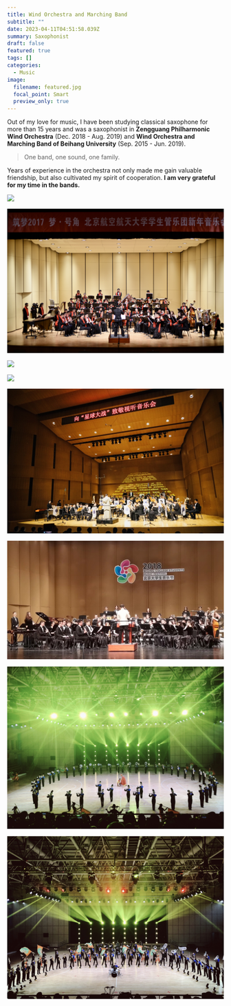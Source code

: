 ```yaml
---
title: Wind Orchestra and Marching Band
subtitle: ""
date: 2023-04-11T04:51:58.039Z
summary: Saxophonist
draft: false
featured: true
tags: []
categories:
  - Music
image:
  filename: featured.jpg
  focal_point: Smart
  preview_only: true
---
```

Out of my love for music, I have been studying classical saxophone for more than 15 years and was a saxophonist in **Zengguang Philharmonic Wind Orchestra** (Dec. 2018 - Aug. 2019) and **Wind Orchestra and Marching Band of Beihang University** (Sep. 2015 - Jun. 2019). 

> One band, one sound, one family. 

Years of experience in the orchestra not only made me gain valuable friendship, but also cultivated my spirit of cooperation. **I am very grateful for my time in the bands.**

![](wind1.jpg)

![](1.jpg)

![](wind2.jpg)

![](wind3.jpg)

![](wind4.jpg)

![](wind5.jpg)

![](wind6.jpg)

![](wind7.jpg)